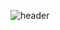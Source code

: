 ![header](https://capsule-render.vercel.app/api?type=wave&color=auto&height=300&section=header&text=Wellcome&nbsp;to%20/nKimMaru&nbsp;Github&fontSize=90)
